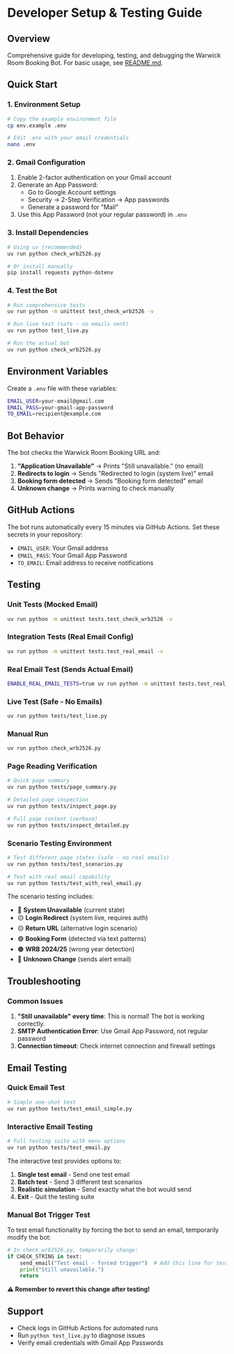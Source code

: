 # Developer Setup & Testing Guide

## Overview
Comprehensive guide for developing, testing, and debugging the Warwick Room Booking Bot. For basic usage, see [README.md](README.md).

## Quick Start

### 1. Environment Setup
```bash
# Copy the example environment file
cp env.example .env

# Edit .env with your email credentials
nano .env
```

### 2. Gmail Configuration
1. Enable 2-factor authentication on your Gmail account
2. Generate an App Password:
   - Go to Google Account settings
   - Security → 2-Step Verification → App passwords
   - Generate a password for "Mail"
3. Use this App Password (not your regular password) in `.env`

### 3. Install Dependencies
```bash
# Using uv (recommended)
uv run python check_wrb2526.py

# Or install manually
pip install requests python-dotenv
```

### 4. Test the Bot
```bash
# Run comprehensive tests
uv run python -m unittest test_check_wrb2526 -v

# Run live test (safe - no emails sent)
uv run python test_live.py

# Run the actual bot
uv run python check_wrb2526.py
```

## Environment Variables

Create a `.env` file with these variables:

```bash
EMAIL_USER=your-email@gmail.com
EMAIL_PASS=your-gmail-app-password
TO_EMAIL=recipient@example.com
```

## Bot Behavior

The bot checks the Warwick Room Booking URL and:

1. **"Application Unavailable"** → Prints "Still unavailable." (no email)
2. **Redirects to login** → Sends "Redirected to login (system live)" email
3. **Booking form detected** → Sends "Booking form detected" email
4. **Unknown change** → Prints warning to check manually

## GitHub Actions

The bot runs automatically every 15 minutes via GitHub Actions. Set these secrets in your repository:

- `EMAIL_USER`: Your Gmail address
- `EMAIL_PASS`: Your Gmail App Password  
- `TO_EMAIL`: Email address to receive notifications

## Testing

### Unit Tests (Mocked Email)
```bash
uv run python -m unittest tests.test_check_wrb2526 -v
```

### Integration Tests (Real Email Config)
```bash
uv run python -m unittest tests.test_real_email -v
```

### Real Email Test (Sends Actual Email)
```bash
ENABLE_REAL_EMAIL_TESTS=true uv run python -m unittest tests.test_real_email.TestRealEmailIntegration.test_real_email_sending -v
```

### Live Test (Safe - No Emails)
```bash
uv run python tests/test_live.py
```

### Manual Run
```bash
uv run python check_wrb2526.py
```

### Page Reading Verification
```bash
# Quick page summary
uv run python tests/page_summary.py

# Detailed page inspection
uv run python tests/inspect_page.py

# Full page content (verbose)
uv run python tests/inspect_detailed.py
```

### Scenario Testing Environment
```bash
# Test different page states (safe - no real emails)
uv run python tests/test_scenarios.py

# Test with real email capability
uv run python tests/test_with_real_email.py
```

The scenario testing includes:
- 🔴 **System Unavailable** (current state)
- 🟡 **Login Redirect** (system live, requires auth)
- 🟡 **Return URL** (alternative login scenario)
- 🟢 **Booking Form** (detected via text patterns)
- 🟠 **WRB 2024/25** (wrong year detection)
- 🔵 **Unknown Change** (sends alert email)

## Troubleshooting

### Common Issues

1. **"Still unavailable" every time**: This is normal! The bot is working correctly.
2. **SMTP Authentication Error**: Use Gmail App Password, not regular password
3. **Connection timeout**: Check internet connection and firewall settings

## Email Testing

### Quick Email Test
```bash
# Simple one-shot test
uv run python tests/test_email_simple.py
```

### Interactive Email Testing
```bash
# Full testing suite with menu options
uv run python tests/test_email.py
```

The interactive test provides options to:
1. **Single test email** - Send one test email
2. **Batch test** - Send 3 different test scenarios  
3. **Realistic simulation** - Send exactly what the bot would send
4. **Exit** - Quit the testing suite

### Manual Bot Trigger Test
To test email functionality by forcing the bot to send an email, temporarily modify the bot:

```python
# In check_wrb2526.py, temporarily change:
if CHECK_STRING in text:
    send_email("Test email - forced trigger")  # Add this line for testing
    print("Still unavailable.")
    return
```

**⚠️ Remember to revert this change after testing!**

## Support

- Check logs in GitHub Actions for automated runs
- Run `python test_live.py` to diagnose issues
- Verify email credentials with Gmail App Passwords 